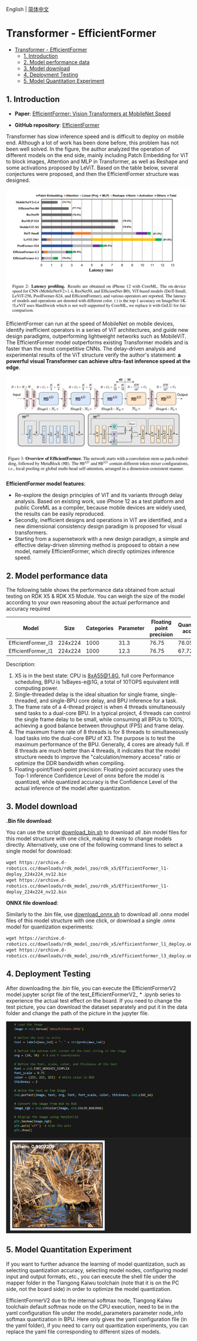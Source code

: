 English | [简体中文](./README_cn.md)

# Transformer - EfficientFormer

- [Transformer - EfficientFormer](#transformer---efficientformer)
  - [1. Introduction](#1-introduction)
  - [2. Model performance data](#2-model-performance-data)
  - [3. Model download](#3-model-download)
  - [4. Deployment Testing](#4-deployment-testing)
  - [5. Model Quantitation Experiment](#5-model-quantitation-experiment)


## 1. Introduction

- **Paper**: [EfficientFormer: Vision Transformers at MobileNet Speed](https://arxiv.org/abs/2206.01191)

- **GitHub repository**: [EfficientFormer](https://github.com/snap-research/EfficientFormer)

Transformer has slow inference speed and is difficult to deploy on mobile end. Although a lot of work has been done before, this problem has not been well solved. In the figure, the author analyzed the operation of different models on the end side, mainly including Patch Embedding for ViT to block images, Attention and MLP in Transformer, as well as Reshape and some activations proposed by LeViT. Based on the table below, several conjectures were proposed, and then the EfficientFormer structure was designed.

![alt text](./data/latency_profiling.png)

EfficientFormer can run at the speed of MobileNet on mobile devices, identify inefficient operators in a series of ViT architectures, and guide new design paradigms, outperforming lightweight networks such as MobileViT. The EfficientFormer model outperforms existing Transformer models and is faster than the most competitive CNNs. The delay-driven analysis and experimental results of the ViT structure verify the author's statement: **a powerful visual Transformer can achieve ultra-fast inference speed at the edge**.

![alt text](./data/EfficientFormer_architecture.png)

**EfficientFormer model features**:

- Re-explore the design principles of ViT and its variants through delay analysis. Based on existing work, use iPhone 12 as a test platform and public CoreML as a compiler, because mobile devices are widely used, the results can be easily reproduced.
- Secondly, inefficient designs and operations in ViT are identified, and a new dimensional consistency design paradigm is proposed for visual transformers.
- Starting from a supernetwork with a new design paradigm, a simple and effective delay-driven slimming method is proposed to obtain a new model, namely EfficientFormer, which directly optimizes inference speed.


## 2. Model performance data

The following table shows the performance data obtained from actual testing on RDK X5 & RDK X5 Module. You can weigh the size of the model according to your own reasoning about the actual performance and accuracy required

| Model              | Size    | Categories | Parameter | Floating point precision | Quantization accuracy | Latency/throughput (single-threaded) | Latency/throughput (multi-threaded) | Frame rate(FPS) |
| ------------------ | ------- | ---------- | --------- | ------------------------ | --------------------- | ------------------------------------ | ----------------------------------- | --------------- |
| EfficientFormer_l3 | 224x224 | 1000 | 31.3   | 76.75 | 76.05 | 17.55       | 65.56       | 60.52   |
| EfficientFormer_l1 | 224x224 | 1000 | 12.3   | 76.75 | 67.72 | 5.88        | 20.69       | 191.605 |

Description:
1. X5 is in the best state: CPU is 8xA55@1.8G, full core Performance scheduling, BPU is 1xBayes-e@1G, a total of 10TOPS equivalent int8 computing power.
2. Single-threaded delay is the ideal situation for single frame, single-threaded, and single-BPU core delay, and BPU inference for a task.
3. The frame rate of a 4-thread project is when 4 threads simultaneously send tasks to a dual-core BPU. In a typical project, 4 threads can control the single frame delay to be small, while consuming all BPUs to 100%, achieving a good balance between throughput (FPS) and frame delay.
4. The maximum frame rate of 8 threads is for 8 threads to simultaneously load tasks into the dual-core BPU of X3. The purpose is to test the maximum performance of the BPU. Generally, 4 cores are already full. If 8 threads are much better than 4 threads, it indicates that the model structure needs to improve the "calculation/memory access" ratio or optimize the DDR bandwidth when compiling.
5. Floating-point/fixed-point precision: Floating-point accuracy uses the Top-1 inference Confidence Level of onnx before the model is quantized, while quantized accuracy is the Confidence Level of the actual inference of the model after quantization.


## 3. Model download

**.Bin file download**:

You can use the script [download_bin.sh](./model/download_bin.sh) to download all .bin model files for this model structure with one click, making it easy to change models directly. Alternatively, use one of the following command lines to select a single model for download:

```shell
wget https://archive.d-robotics.cc/downloads/rdk_model_zoo/rdk_x5/EfficientFormer_l1-deploy_224x224_nv12.bin
wget https://archive.d-robotics.cc/downloads/rdk_model_zoo/rdk_x5/EfficientFormer_l1-deploy_224x224_nv12.bin
```

**ONNX file download**:

Similarly to the .bin file, use [download_onnx.sh](./model/download_onnx.sh) to download all .onnx model files of this model structure with one click, or download a single .onnx model for quantization experiments:

```shell
wget https://archive.d-robotics.cc/downloads/rdk_model_zoo/rdk_x5/efficientformer_l1_deploy.onnx
wget https://archive.d-robotics.cc/downloads/rdk_model_zoo/rdk_x5/efficientformer_l3_deploy.onnx
```

## 4. Deployment Testing

After downloading the .bin file, you can execute the EfficientFormerV2 model jupyter script file of the test_EfficientFormerV2_ * .ipynb series to experience the actual test effect on the board. If you need to change the test picture, you can download the dataset separately and put it in the data folder and change the path of the picture in the jupyter file.

![](./data/inference.png)


## 5. Model Quantitation Experiment

If you want to further advance the learning of model quantization, such as selecting quantization accuracy, selecting model nodes, configuring model input and output formats, etc., you can execute the shell file under the mapper folder in the Tiangong Kaiwu toolchain (note that it is on the PC side, not the board side) in order to optimize the model quantization.

EfficientFormerV2 due to the internal softmax node, Tiangong Kaiwu toolchain default softmax node on the CPU execution, need to be in the yaml configuration file under the model_parameters parameter node_info softmax quantization in BPU. Here only gives the yaml configuration file (in the yaml folder), if you need to carry out quantization experiments, you can replace the yaml file corresponding to different sizes of models.